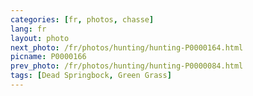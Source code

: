 ```yaml
---
categories: [fr, photos, chasse]
lang: fr
layout: photo
next_photo: /fr/photos/hunting/hunting-P0000164.html
picname: P0000166
prev_photo: /fr/photos/hunting/hunting-P0000084.html
tags: [Dead Springbock, Green Grass]
---
```

